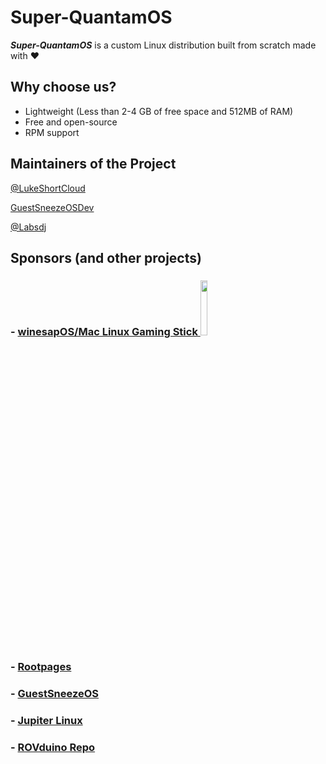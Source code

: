 # Super-QuantamOS

***Super-QuantamOS*** is a custom Linux distribution built from scratch made with ❤️
## Why choose us?
- Lightweight (Less than 2-4 GB of free space and 512MB of RAM)
- Free and open-source
- RPM support

## Maintainers of the Project

[@LukeShortCloud](https://github.com/LukeShortCloud)

[GuestSneezeOSDev](https://github.com/GuestSneezeOSDev)

[@Labsdj](https://github.com/Labsdj)

## Sponsors (and other projects)
### - [winesapOS/Mac Linux Gaming Stick <img src="https://user-images.githubusercontent.com/10150374/158224898-bdb4ad3a-ad09-478c-a09d-d313feeb8713.png" width=15% height=15%>](https://github.com/LukeShortCloud/winesapOS)
### - [Rootpages](https://github.com/LukeShortCloud/rootpages)
### - [GuestSneezeOS](https://github.com/GuestSneezeOS/GuestSneezeOS)
### - [Jupiter Linux](https://github.com/GuestSneezeOSDev/Jupiter-Linux/tree/main)
### - [ROVduino Repo](https://github.com/Labsdj/Utilities)
